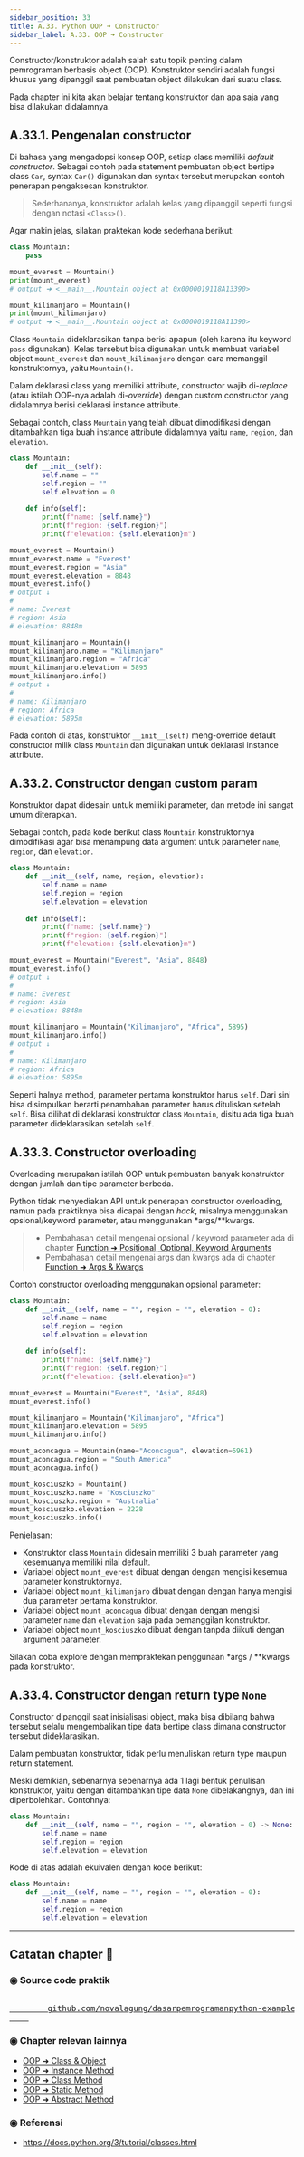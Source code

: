 ```yaml
---
sidebar_position: 33
title: A.33. Python OOP ➜ Constructor
sidebar_label: A.33. OOP ➜ Constructor
---
```


Constructor/konstruktor adalah salah satu topik penting dalam pemrograman berbasis object (OOP). Konstruktor sendiri adalah fungsi khusus yang dipanggil saat pembuatan object dilakukan dari suatu class.

Pada chapter ini kita akan belajar tentang konstruktor dan apa saja yang bisa dilakukan didalamnya.

## A.33.1. Pengenalan constructor

Di bahasa yang mengadopsi konsep OOP, setiap class memiliki *default constructor*. Sebagai contoh pada statement pembuatan object bertipe class `Car`, syntax `Car()` digunakan dan syntax tersebut merupakan contoh penerapan pengaksesan konstruktor.

> Sederhananya, konstruktor adalah kelas yang dipanggil seperti fungsi dengan notasi `<Class>()`.

Agar makin jelas, silakan praktekan kode sederhana berikut:

```python
class Mountain:
    pass

mount_everest = Mountain()
print(mount_everest)
# output ➜ <__main__.Mountain object at 0x0000019118A13390>

mount_kilimanjaro = Mountain()
print(mount_kilimanjaro)
# output ➜ <__main__.Mountain object at 0x0000019118A11390>
```

Class `Mountain` dideklarasikan tanpa berisi apapun (oleh karena itu keyword `pass` digunakan). Kelas tersebut bisa digunakan untuk membuat variabel object `mount_everest` dan `mount_kilimanjaro` dengan cara memanggil konstruktornya, yaitu `Mountain()`.

Dalam deklarasi class yang memiliki attribute, constructor wajib di-*replace* (atau istilah OOP-nya adalah di-*override*) dengan custom constructor yang didalamnya berisi deklarasi instance attribute.

Sebagai contoh, class `Mountain` yang telah dibuat dimodifikasi dengan ditambahkan tiga buah instance attribute didalamnya yaitu `name`, `region`, dan `elevation`.

```python
class Mountain:
    def __init__(self):
        self.name = ""
        self.region = ""
        self.elevation = 0
    
    def info(self):
        print(f"name: {self.name}")
        print(f"region: {self.region}")
        print(f"elevation: {self.elevation}m")

mount_everest = Mountain()
mount_everest.name = "Everest"
mount_everest.region = "Asia"
mount_everest.elevation = 8848
mount_everest.info()
# output ↓
#
# name: Everest
# region: Asia
# elevation: 8848m

mount_kilimanjaro = Mountain()
mount_kilimanjaro.name = "Kilimanjaro"
mount_kilimanjaro.region = "Africa"
mount_kilimanjaro.elevation = 5895
mount_kilimanjaro.info()
# output ↓
#
# name: Kilimanjaro
# region: Africa
# elevation: 5895m
```

Pada contoh di atas, konstruktor `__init__(self)` meng-override default constructor milik class `Mountain` dan digunakan untuk deklarasi instance attribute.

## A.33.2. Constructor dengan custom param

Konstruktor dapat didesain untuk memiliki parameter, dan metode ini sangat umum diterapkan.

Sebagai contoh, pada kode berikut class `Mountain` konstruktornya dimodifikasi agar bisa menampung data argument untuk parameter `name`, `region`, dan `elevation`.

```python
class Mountain:
    def __init__(self, name, region, elevation):
        self.name = name
        self.region = region
        self.elevation = elevation
    
    def info(self):
        print(f"name: {self.name}")
        print(f"region: {self.region}")
        print(f"elevation: {self.elevation}m")

mount_everest = Mountain("Everest", "Asia", 8848)
mount_everest.info()
# output ↓
#
# name: Everest
# region: Asia
# elevation: 8848m

mount_kilimanjaro = Mountain("Kilimanjaro", "Africa", 5895)
mount_kilimanjaro.info()
# output ↓
#
# name: Kilimanjaro
# region: Africa
# elevation: 5895m
```

Seperti halnya method, parameter pertama konstruktor harus `self`. Dari sini bisa disimpulkan berarti penambahan parameter harus dituliskan setelah `self`. Bisa dilihat di deklarasi konstruktor class `Mountain`, disitu ada tiga buah parameter dideklarasikan setelah `self`.

## A.33.3. Constructor overloading

Overloading merupakan istilah OOP untuk pembuatan banyak konstruktor dengan jumlah dan tipe parameter berbeda.

Python tidak menyediakan API untuk penerapan constructor overloading, namun pada praktiknya bisa dicapai dengan *hack*, misalnya menggunakan opsional/keyword parameter, atau menggunakan \*args/\*\*kwargs.

> - Pembahasan detail mengenai opsional / keyword parameter ada di chapter [Function ➜ Positional, Optional, Keyword Arguments](/basic/positional-optional-keyword-argument)
> - Pembahasan detail mengenai args dan kwargs ada di chapter [Function ➜ Args & Kwargs](/basic/args-kwargs)

Contoh constructor overloading menggunakan opsional parameter:

```python
class Mountain:
    def __init__(self, name = "", region = "", elevation = 0):
        self.name = name
        self.region = region
        self.elevation = elevation
    
    def info(self):
        print(f"name: {self.name}")
        print(f"region: {self.region}")
        print(f"elevation: {self.elevation}m")

mount_everest = Mountain("Everest", "Asia", 8848)
mount_everest.info()

mount_kilimanjaro = Mountain("Kilimanjaro", "Africa")
mount_kilimanjaro.elevation = 5895
mount_kilimanjaro.info()

mount_aconcagua = Mountain(name="Aconcagua", elevation=6961)
mount_aconcagua.region = "South America"
mount_aconcagua.info()

mount_kosciuszko = Mountain()
mount_kosciuszko.name = "Kosciuszko"
mount_kosciuszko.region = "Australia"
mount_kosciuszko.elevation = 2228
mount_kosciuszko.info()
```

Penjelasan:

- Konstruktor class `Mountain` didesain memiliki 3 buah parameter yang kesemuanya memiliki nilai default.
- Variabel object `mount_everest` dibuat dengan dengan mengisi kesemua parameter konstruktornya.
- Variabel object `mount_kilimanjaro` dibuat dengan dengan hanya mengisi dua parameter pertama konstruktor.
- Variabel object `mount_aconcagua` dibuat dengan dengan mengisi parameter `name` dan `elevation` saja pada pemanggilan konstruktor.
- Variabel object `mount_kosciuszko` dibuat dengan tanpda diikuti dengan argument parameter. 

Silakan coba explore dengan mempraktekan penggunaan \*args / \*\*kwargs pada konstruktor.

## A.33.4. Constructor dengan return type `None`

Constructor dipanggil saat inisialisasi object, maka bisa dibilang bahwa tersebut selalu mengembalikan tipe data bertipe class dimana constructor tersebut dideklarasikan.

Dalam pembuatan konstruktor, tidak perlu menuliskan return type maupun return statement.

Meski demikian, sebenarnya sebenarnya ada 1 lagi bentuk penulisan konstruktor, yaitu dengan ditambahkan tipe data `None` dibelakangnya, dan ini diperbolehkan. Contohnya:

```python
class Mountain:
    def __init__(self, name = "", region = "", elevation = 0) -> None:
        self.name = name
        self.region = region
        self.elevation = elevation
```

Kode di atas adalah ekuivalen dengan kode berikut:

```python
class Mountain:
    def __init__(self, name = "", region = "", elevation = 0):
        self.name = name
        self.region = region
        self.elevation = elevation
```

---

<div class="section-footnote">

## Catatan chapter 📑

### ◉ Source code praktik

<pre>
    <a href="https://github.com/novalagung/dasarpemrogramanpython-example/tree/master/class-constructor">
        github.com/novalagung/dasarpemrogramanpython-example/../class-constructor
    </a>
</pre>

### ◉ Chapter relevan lainnya

- [OOP ➜ Class & Object](/basic/class-object)
- [OOP ➜ Instance Method](/basic/instance-method)
- [OOP ➜ Class Method](/basic/class-method)
- [OOP ➜ Static Method](/basic/static-method)
- [OOP ➜ Abstract Method](/basic/abstract-method)

### ◉ Referensi

- https://docs.python.org/3/tutorial/classes.html

</div>
